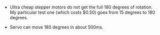 * Ultra cheap stepper motors do not get the full 180 degrees of rotation. My particular test one (which costs $0.50) goes from 15 degrees to 180 degrees.

* Servo can move 180 degrees in about 500ms.
